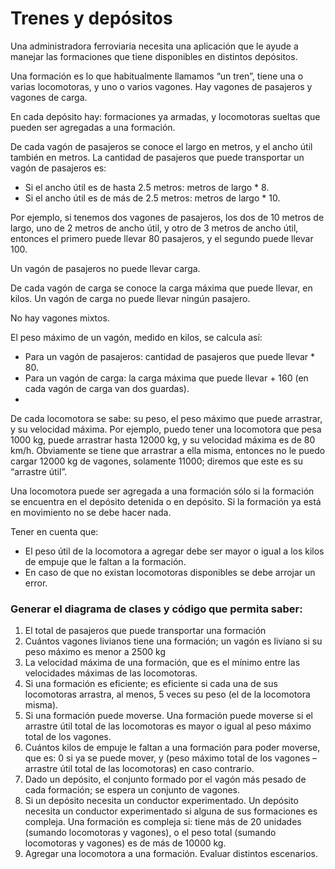 # Trenes y depósitos
Una administradora ferroviaria necesita una aplicación que le ayude a manejar las formaciones
que tiene disponibles en distintos depósitos.

Una formación es lo que habitualmente llamamos “un tren”, tiene una o varias locomotoras, y
uno o varios vagones. Hay vagones de pasajeros y vagones de carga.

En cada depósito hay: formaciones ya armadas, y locomotoras sueltas que pueden ser
agregadas a una formación.

De cada vagón de pasajeros se conoce el largo en metros, y el ancho útil también en metros.
La cantidad de pasajeros que puede transportar un vagón de pasajeros es:

- Si el ancho útil es de hasta 2.5 metros: metros de largo * 8.
- Si el ancho útil es de más de 2.5 metros: metros de largo * 10.

Por ejemplo, si tenemos dos vagones de pasajeros, los dos de 10 metros de largo, uno de 2
metros de ancho útil, y otro de 3 metros de ancho útil, entonces el primero puede llevar 80
pasajeros, y el segundo puede llevar 100.

Un vagón de pasajeros no puede llevar carga.

De cada vagón de carga se conoce la carga máxima que puede llevar, en kilos. Un vagón de
carga no puede llevar ningún pasajero.

No hay vagones mixtos.

El peso máximo de un vagón, medido en kilos, se calcula así:

- Para un vagón de pasajeros: cantidad de pasajeros que puede llevar * 80.
- Para un vagón de carga: la carga máxima que puede llevar + 160 (en cada vagón de carga
  van dos guardas).
-
De cada locomotora se sabe: su peso, el peso máximo que puede arrastrar, y su velocidad
máxima. Por ejemplo, puedo tener una locomotora que pesa 1000 kg, puede arrastrar hasta
12000 kg, y su velocidad máxima es de 80 km/h. Obviamente se tiene que arrastrar a ella
misma, entonces no le puedo cargar 12000 kg de vagones, solamente 11000; diremos que este
es su “arrastre útil”.

Una locomotora puede ser agregada a una formación sólo si la formación se encuentra en el
depósito detenida o en depósito. Si la formación ya está en movimiento no se debe hacer nada.

Tener en cuenta que:

- El peso útil de la locomotora a agregar debe ser mayor o igual a los kilos de empuje que le
  faltan a la formación.
- En caso de que no existan locomotoras disponibles se debe arrojar un error.

### Generar el diagrama de clases y código que permita saber:
1. El total de pasajeros que puede transportar una formación
2. Cuántos vagones livianos tiene una formación; un vagón es liviano si su peso máximo es
   menor a 2500 kg
3. La velocidad máxima de una formación, que es el mínimo entre las velocidades máximas
   de las locomotoras.
4. Si una formación es eficiente; es eficiente si cada una de sus locomotoras arrastra, al
   menos, 5 veces su peso (el de la locomotora misma).
5. Si una formación puede moverse. Una formación puede moverse si el arrastre útil total de
   las locomotoras es mayor o igual al peso máximo total de los vagones.
6. Cuántos kilos de empuje le faltan a una formación para poder moverse, que es: 0 si ya se
   puede mover, y (peso máximo total de los vagones – arrastre útil total de las locomotoras)
   en caso contrario.
7. Dado un depósito, el conjunto formado por el vagón más pesado de cada formación; se
   espera un conjunto de vagones.
8. Si un depósito necesita un conductor experimentado. Un depósito necesita un conductor
   experimentado si alguna de sus formaciones es compleja. Una formación es compleja si:
   tiene más de 20 unidades (sumando locomotoras y vagones), o el peso total (sumando
   locomotoras y vagones) es de más de 10000 kg.
9. Agregar una locomotora a una formación. Evaluar distintos escenarios.